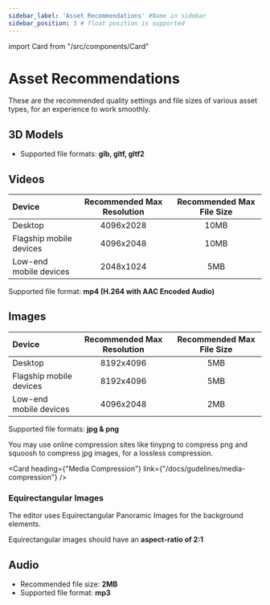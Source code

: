 ```yaml
---
sidebar_label: 'Asset Recommendations' #Name in sidebar
sidebar_position: 3 # float position is supported
---
```

import Card from "/src/components/Card"

# Asset Recommendations

These are the recommended quality settings and file sizes of various asset types, for an experience to work smoothly.

## 3D Models

* Supported file formats: **glb, gltf, gltf2**

## Videos

| Device                  | Recommended Max Resolution | Recommended Max File Size |
|:------                  |:-----:                     |:-----:                    |
|Desktop                  | 4096x2028                  | 10MB                      |
|Flagship mobile devices  | 4096x2048                  | 10MB                      |
|Low-end mobile devices   | 2048x1024                  | 5MB                       |

Supported file format: **mp4 (H.264 with AAC Encoded Audio)**

## Images

| Device                  | Recommended Max Resolution | Recommended Max File Size |
|:------                  |:-----:                     |:-----:                    |
|Desktop                  | 8192x4096                  | 5MB                       |
|Flagship mobile devices  | 8192x4096                  | 5MB                       |
|Low-end mobile devices   | 4096x2048                  | 2MB                       |

Supported file formats: **jpg & png**

You may use online compression sites like tinypng to compress png and squoosh to compress jpg images, for a lossless compression.

<Card heading={"Media Compression"}  link={"/docs/gudelines/media-compression"} /> 

### Equirectangular Images

The editor uses Equirectangular Panoramic Images for the background elements.  

Equirectangular images should have an **aspect-ratio of 2:1**


## Audio

* Recommended file size: **2MB**
* Supported file format: **mp3**
